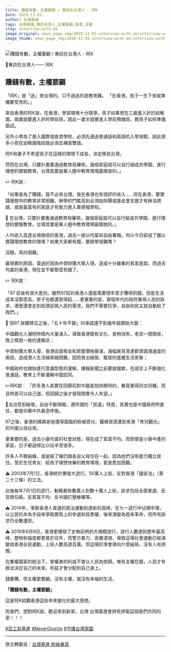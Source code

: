 ```yaml
---
title: 賺錢有數，主權要顧 / 專訪在台港人 - 阿K
date: 2019-11-01
author: 台灣基進
tags: 台灣基進,專訪台港人,主權要顧,香港,主權
slug: interview-with-ak
image_original: news_page_img/2019-11-01-interview-with-ak/interview-with-ak.jpg
image_thumb: news_page_img/2019-11-01-interview-with-ak/interview-with-ak.jpg
---
```

![賺錢有數，主權要顧 / 專訪在台港人 - 阿K](news_page_img/2019-11-01-interview-with-ak/interview-with-ak.jpg)

📝專訪在台港人─── 阿K
## 賺錢有數，主權要顧

「阿K」是「逃」來台灣的，只不過逃的是教育難。
「在香港，孩子一生下來就準備要受苦的。」

來自香港的阿K說，在香港，學習環境十分競爭。孩子如果想在三歲進入好的幼稚園，兩歲就要進入好的學前班，因此一歲半就要進入學前預備班，教孩子如何準備面試。

另外小學為了進入國際或直資學校，必須先通過普通話和英語的入學測驗，因此很多小孩在幼稚園階段就必須去補習雙語。

阿K和妻子不希望孩子在這樣的環境下成長，決定移民台灣。

然而在台灣，只要計畫書通過教育局審核，幾個家庭就可以自行組成共學園，進行理想的實驗教育。台灣其實是華人圈中教育環境最開放的。」

✏️ 阿K說：

「如果是為了賺錢，我不必來台灣。我在香港也有很好的收入……但在香港，要實踐理想中的教育非常困難，辦學的門檻高到必須由財團或基金會支援才有辦法跨越，或是最富有的家庭才有能力進入華德福學校。

📌 在台灣，只要計畫書通過教育局審核，幾個家庭就可以自行組成共學園，進行理想的實驗教育。台灣其實是華人圈中教育環境最開放的。」

人均收入高達台灣兩倍的香港，過去一直以均富和自由著稱，何以今日卻成了難以實踐理想教育的環境？如果大家都有錢，要辦學很難嗎？

沒錯，真的很難。

最現實的原因，莫過於因為中資財團大舉入侵，造成十分嚴重的貧富差距。而過去均富的香港，現在並不都那麼有錢了。

✏️ 阿K說：

「97 前後有很大差別。雖然97前的香港人還是需要很辛苦才賺得到錢，但是生活成本沒那麼高，房子也都還買得起……更重要的是，那個年代的政府重視人民的訴求，港督還會走到街頭巡視人民的需求。我們不需要抗爭，自由和民主就自動給了我們。」

📌 但97 政權移交之後，「五十年不變」的承諾還不到幾年就開始大變：

中國觀光人潮短時間內大量湧入，導致香港既有文化、食物消失，老店一間間收，換上樣貌一致的連鎖店；

中資財團大舉入侵，香港店面租金和房屋價格暴漲，漲幅甚至高達薪資調漲速度的兩倍，造成港人生活越來越困難，因而冒出蝸居、籠居的底層生活景象；

中國政府也開始進行意識型態的灌輸，播報新聞之前要放國歌，在語言上不斷強化普通話，教育上不斷灌輸中國認同。

✏️阿K說：
「許多港人其實在回歸前對中國是抱持期待的，畢竟覺得同文同種，而且特首可以自己選。但回歸之後才發現現實令人失望。」

📌法治受到破壞，自由不斷限縮，連所謂的「民選」特首，其實也是中國政府所委任，都是仰著中共鼻息呼吸。

97之後，香港的媽媽爸爸還得面臨奶粉被買光、醫療資源遭到來港「育兒觀光」的中國父母佔用。

更重要的是，過去小康均富的社會狀態，現在成了貧富不均。而即便是小康中產的家庭，日子都過得比以往辛苦很多。

許多人不敢結婚，或是結了婚仍跟各自父母住在一起，因為他們沒有能力獨立居住。至於生兒育女、給孩子理想快樂的教育環境，更是愈加困難。

⚠️ 2003年7月1日，香港終於爆發大遊行。50萬人上街，反對香港「國安法」（第二十三條）的立法。

此後每年7月1日的遊行，動輒都有數萬人到數十萬人上街，訴求包括全面普選、反官商勾結、反貧富不均、反中國打壓維權等。

⚠️ 2014年，爭取香港人普選的政治運動到達新的高峰，在七一遊行中佔領中環，以公民抗命為手段來爭取實質上的參選和投票權，後來演變為雨傘革命，但所有訴求仍全數遭拒。

⚠️ 2019年6月9日，香港更爆發了史無前例的大規模遊行，遊行人數達到歷年最高峰，歷時和強度都更甚於往年，而警方暴力、高層漠視，導致這場社會運動已經演變成香港全民運動，上街人數高達百萬。但這場抗爭會導向什麼結局，沒有人有把握。

在集權國家的統治下，掌權者的利益不會以人民為依歸。唯有主權在握，人民才有辦法決定自己的未來，利益才會分配到自己身上。

錢要賺，但主權更要顧。沒有主權，就沒有幸福的生活。

**「賺錢有數，主權要顧」**

這是阿K綜觀香港這些年來變化的最大感想。

而我們，想對阿K說，歡迎來到新家，台灣
台灣基進會拼死捍衛這個我們共同的家！！！

<a href="https://www.facebook.com/hashtag/%E7%99%BE%E5%B7%A5%E6%8C%BA%E5%9F%BA%E9%80%B2" target="_blank">#百工挺基進</a>
<a href="https://www.facebook.com/hashtag/nevergiveup" target="_blank">#NeverGiveUp</a>
<a href="https://www.facebook.com/hashtag/%E5%AE%88%E8%AD%B7%E5%8F%B0%E7%81%A3%E5%AE%B6%E5%9C%92" target="_blank">#守護台灣家園</a>

-----

原文轉載自：<a href="https://www.facebook.com/Statebuilding.tw/photos/a.353905111425345/1483765511772627/?type=3&theater" target="_blank">台灣基進 粉絲專頁</a>

